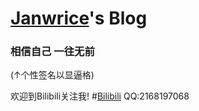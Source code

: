 # [**Janwrice**](https://github.com/Janwrice)'s Blog
### **相信自己 一往无前**
(↑个性签名以显逼格)  

欢迎到Bilibili关注我! #[Bilibili](https://m.bilibili.com/space/266593795)
QQ:2168197068

